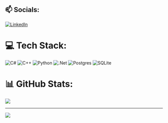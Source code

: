 ## 📫 Socials:
[![LinkedIn](https://img.shields.io/badge/LinkedIn-%230077B5.svg?logo=linkedin&logoColor=white)](https://linkedin.com/in/dylanparsons) 

# 💻 Tech Stack:
![C#](https://img.shields.io/badge/c%23-%23239120.svg?style=flat&logo=c-sharp&logoColor=white) ![C++](https://img.shields.io/badge/c++-%2300599C.svg?style=flat&logo=c%2B%2B&logoColor=white) ![Python](https://img.shields.io/badge/python-3670A0?style=flat&logo=python&logoColor=ffdd54) ![.Net](https://img.shields.io/badge/.NET-5C2D91?style=flat&logo=.net&logoColor=white) ![Postgres](https://img.shields.io/badge/postgres-%23316192.svg?style=flat&logo=postgresql&logoColor=white) ![SQLite](https://img.shields.io/badge/sqlite-%2307405e.svg?style=flat&logo=sqlite&logoColor=white)
# 📊 GitHub Stats:
![](https://github-readme-stats.vercel.app/api/top-langs/?username=dylanparsons&theme=dark&hide_border=true&include_all_commits=false&count_private=false&layout=compact)

---
[![](https://visitcount.itsvg.in/api?id=dylanparsons&icon=0&color=12)](https://visitcount.itsvg.in)

